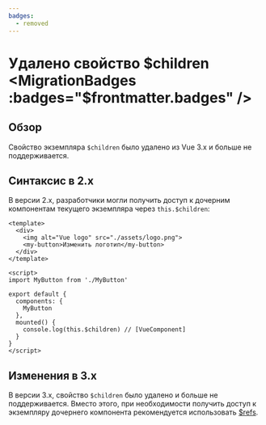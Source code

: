 ```yaml
---
badges:
  - removed
---
```


# Удалено свойство $children <MigrationBadges :badges="$frontmatter.badges" />

## Обзор

Свойство экземпляра `$children` было удалено из Vue 3.x и больше не поддерживается.

## Синтаксис в 2.x

В версии 2.x, разработчики могли получить доступ к дочерним компонентам текущего экземпляра через `this.$children`:

```vue
<template>
  <div>
    <img alt="Vue logo" src="./assets/logo.png">
    <my-button>Изменить логотип</my-button>
  </div>
</template>

<script>
import MyButton from './MyButton'

export default {
  components: {
    MyButton
  },
  mounted() {
    console.log(this.$children) // [VueComponent]
  }
}
</script>
```

## Изменения в 3.x

В версии 3.x, свойство `$children` было удалено и больше не поддерживается. Вместо этого, при необходимости получить доступ к экземпляру дочернего компонента рекомендуется использовать [$refs](../component-template-refs.md#template-refs).
